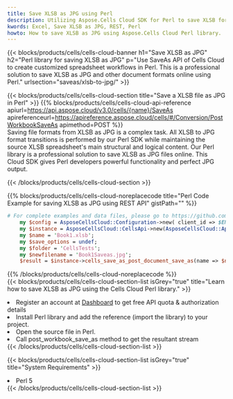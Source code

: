 ```yaml
---
title: Save XLSB as JPG using Perl 
description: Utilizing Aspose.Cells Cloud SDK for Perl to save XLSB format file as JPG format file. 
kwords: Excel, Save XLSB as JPG, REST, Perl
howto: How to save XLSB as JPG using Aspose.Cells Cloud Perl library.
---
```



{{< blocks/products/cells/cells-cloud-banner h1="Save XLSB as JPG" h2="Perl library for saving XLSB as JPG" p="Use SaveAs API of Cells Cloud to create customized spreadsheet workflows in Perl. This is a professional solution to save XLSB as JPG and other document formats online using Perl." urlsection="saveas/xlsb-to-jpg/" >}}

{{< blocks/products/cells/cells-cloud-section  title="Save a XLSB file as JPG in Perl" >}}
{{% blocks/products/cells/cells-cloud-api-reference  apiurl=https://api.aspose.cloud/v3.0/cells/{name}/SaveAs  apireferenceurl=https://apireference.aspose.cloud/cells/#/Conversion/PostWorkbookSaveAs  apimethod=POST %}}
<br/>
Saving file formats from XLSB as JPG is a complex task. All XLSB to JPG format transitions is performed by our Perl SDK while maintaining the source XLSB spreadsheet's main structural and logical content. Our Perl library is a professional solution to save XLSB as JPG files online. This Cloud SDK gives Perl developers powerful functionality and perfect JPG output.

{{< /blocks/products/cells/cells-cloud-section >}}

{{% blocks/products/cells/cells-cloud-noreplacecode title="Perl Code Example for saving XLSB as JPG using REST API" gistPath="" %}}
  
```perl
# For complete examples and data files, please go to https://github.com/aspose-cells-cloud/aspose-cells-cloud-perl/
    my $config = AsposeCellsCloud::Configuration->new( client_id => $ENV{'ProductClientId'}, client_secret => $ENV{'ProductClientSecret'});
    my $instance = AsposeCellsCloud::CellsApi->new(AsposeCellsCloud::ApiClient->new( $config));
    my $name = 'Book1.xlsb';
    my $save_options = undef;
    my $folder = 'CellsTests';
    my $newfilename = 'Book1Saveas.jpg';
    $result = $instance->cells_save_as_post_document_save_as(name => $name,save_options => $save_options, newfilename => $newfilename, folder => $folder);
```
  
{{% /blocks/products/cells/cells-cloud-noreplacecode  %}}
<br/>
{{< blocks/products/cells/cells-cloud-section-list isGrey="true"  title="Learn how to save XLSB as JPG using the Cells Cloud Perl library." >}}
<li>Register an account at <a href="https://dashboard.aspose.cloud/">Dashboard</a> to get free API quota & authorization details</li>
<li>Install Perl library and add the reference (import the library) to your project.</li>
<li>Open the source file in Perl.</li>
<li>Call post_workbook_save_as method to get the resultant stream</li>
{{< /blocks/products/cells/cells-cloud-section-list >}}

{{< blocks/products/cells/cells-cloud-section-list isGrey="true"  title="System Requirements" >}}
<li>Perl 5</li>
{{< /blocks/products/cells/cells-cloud-section-list >}}
